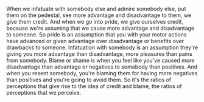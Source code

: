  When we infatuate with somebody else and admire somebody else, put them on the pedestal, see more advantage and disadvantage to them, we give them credit. And when we go into pride, we give ourselves credit, because we're assuming that we cause more advantage and disadvantage to someone. So pride is an assumption that you with your motor actions have advanced or given advantage over disadvantage or benefits over drawbacks to someone. Infatuation with somebody is an assumption they're giving you more advantage than disadvantage, more pleasures than pains from somebody. Blame or shame is when you feel like you've caused more disadvantage than advantage or negatives to somebody than positives. And when you resent somebody, you're blaming them for having more negatives than positives and you're going to avoid them. So it's the ratios of perceptions that give rise to the idea of credit and blame, the ratios of perceptions that we perceive.